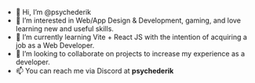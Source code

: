 - 👋 Hi, I’m @psychederik
- 👀 I’m interested in Web/App Design & Development, gaming, and love learning new and useful skills.
- 🌱 I’m currently learning Vite + React JS with the intention of acquiring a job as a Web Developer.
- 💞️ I’m looking to collaborate on projects to increase my experience as a developer.
- 📫 You can reach me via Discord at <b>psychederik</b>

<!---
psychederik is a ✨ special ✨ repository because its `README.md` (this file) appears on your GitHub profile.
You can click the Preview link to take a look at your changes.
--->
